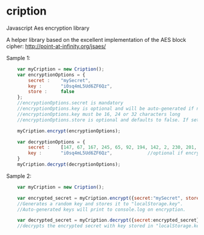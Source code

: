 cription
========

Javascript Aes encryption library

A helper library based on the excellent implementation of the AES block cipher: http://point-at-infinity.org/jsaes/

Sample 1:

```javascript
	var myCription = new Cription();
	var encryptionOptions = {
		secret : 	"mySecret",						
		key :		"i0sq4mL5Ud6ZF6Qz", 			
		store : 	false							
	};
	//encryptionOptions.secret is mandatory
	//encryptionOptions.key is optional and will be auto-generated if not manually provided. 
	//encryptionOptions.key must be 16, 24 or 32 characters long
	//encryptionOptions.store is optional and defaults to false. If set to true the key will be saved to localStorage("key")

	myCription.encrypt(encryptionOptions);

	var decryptionOptions = {
		secret : 	[147, 67, 167, 245, 65, 92, 194, 142, 2, 230, 201, 239, 22, 235, 234, 67],
		key : 		"i0sq4mL5Ud6ZF6Qz",				//optional if encryptOptions.store == true
	}
	myCription.decrypt(decryptionOptions);
```

Sample 2:

```javascript
	var myCription = new Cription();

	var encrypted_secret = myCription.encrypt({secret:"mySecret", store:true}); 	
	//Generates a random key and stores it to "localStorage.key". 
	//Auto-generated keys will print to console.log on encryption.

	var decrypted_secret = myCription.decrypt({secret:encrypted_secret});		
	//decrypts the encrypted secret with key stored in "localStorage.key"
```